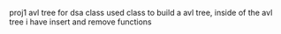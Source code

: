 proj1 avl tree for dsa class
used class to build a avl tree, inside of the avl tree i have insert and remove functions
